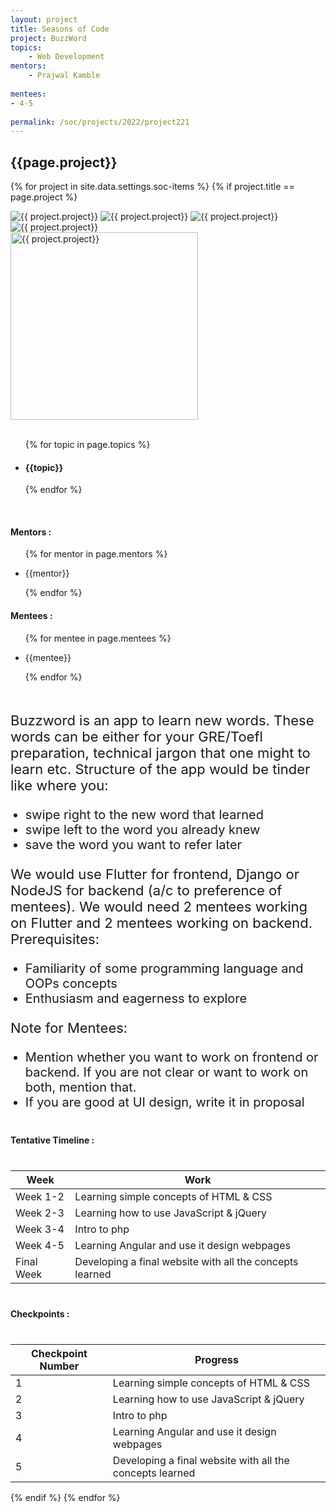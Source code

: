 ```yaml
---
layout: project
title: Seasons of Code
project: BuzzWord
topics:
    - Web Development
mentors:
    - Prajwal Kamble     
    
mentees:
- 4-5   
    
permalink: /soc/projects/2022/project221
---
```


<h2 class="display1 m-3 p-3 text-center project-title">{{page.project}}</h2>

{% for project in site.data.settings.soc-items %}
{% if project.title == page.project %}

<div class ="img-soc d-block"> 
    <img src="{{ site.baseurl }}/{{ project.image }}" alt="{{ project.project}}" class="image-1">
    <img src="{{ site.baseurl }}/{{ project.image }}" alt="{{ project.project}}" class="image-2">
    <img src="{{ site.baseurl }}/{{ project.image }}" alt="{{ project.project}}" class="image-3">
    <img src="{{ site.baseurl }}/{{ project.image }}" alt="{{ project.project}}" class="image-4">
</div>
<div class = "mobile-img-soc">
  <img src="{{ site.baseurl }}/{{ project.image }}"  width = "300" height="300" alt="{{ project.project}}" class="border rounded">
  </div>
<div >
    <br>
    <ul>
        {% for topic in page.topics %}
        <li><h4 class="text-primary text-center topics">{{topic}}</h4></li>
        {% endfor %}
    </ul>
    <br>
    <h4 class="display3  ">Mentors :</h4> 
    <ul>
        {% for mentor in page.mentors %}
        <li><p class="lead">{{mentor}}</p></li>
        {% endfor %}
    </ul>
    <h4 class="display3  ">Mentees :</h4> 
    <ul>
        {% for mentee in page.mentees %}
        <li><p class="lead">{{mentee}}</p></li>
        {% endfor %}
    </ul>
</div>
<div>
    <p class="display3 project-desc" style = "font-size:22px;" >
        <br>
        Buzzword is an app to learn new words. These words can be either for your GRE/Toefl preparation, technical jargon that one might to learn etc. Structure of the app would be tinder like where you:
</p>
<ul style = "list-style-type: disc">
<li class="display3 mb-2" style = "font-size:20px;"> swipe right to the new word that learned</li>
<li class="display3 mb-2" style = "font-size:20px;"> swipe left to the word you already knew</li>
<li class="display3 mb-2" style = "font-size:20px;"> save the word you want to refer later</li>
</ul>
<p class="display3" style = "font-size:22px;" >
We would use Flutter for frontend, Django or NodeJS for backend (a/c to preference of mentees).
We would need 2 mentees working on Flutter and 2 mentees working on backend. 
<br>
Prerequisites:
</p>
<ul style = "list-style-type: disc">
<li class="display3 mb-2" style = "font-size:20px;">Familiarity of some programming language and OOPs concepts</li>
<li class="display3 mb-2" style = "font-size:20px;">Enthusiasm and eagerness to explore</li>
</ul>
<p class="display3" style = "font-size:22px;" >
Note for Mentees:
</p>
<ul style = "list-style-type: disc">
<li class="display3 mb-2" style = "font-size:20px;"> Mention whether you want to work on frontend or backend. If you are not clear or want to work on both, mention that.</li>
<li class="display3 mb-2" style = "font-size:20px;">  If you are good at UI design, write it in proposal </li>
</ul>
</div>
<div class = "d-flex flex-wrap">
<div>
    <h4 class="display3" style="margin:40px 0px 40px 0px;">Tentative Timeline :</h4>
    <table class="table table-striped">
    <thead>
        <tr>
        <th>Week</th>
        <th>Work</th>
        </tr>
    </thead>
    <tbody>
    <tr>
      <td  >Week 1-2</td>
      <td>Learning simple concepts of HTML & CSS</td>
    </tr>
    <tr>
      <td>Week 2-3</td>
      <td>Learning how to use JavaScript & jQuery</td>
    </tr>
    <tr>
      <td>Week 3-4</td>
      <td>Intro to php</td>
    </tr>
    <tr>
      <td>Week 4-5</td>
      <td>Learning Angular and use it design webpages</td>
    </tr>
    <tr>
      <td>Final Week</td>
      <td>Developing a final website with all the concepts learned</td>
    </tr>
    </tbody>
    </table>
</div>
<div>
    <h4 class="display3" style="margin:40px 0px 40px 0px;">Checkpoints :</h4>
    <table class="table table-striped">
    <thead>
        <tr>
        <th>Checkpoint Number</th>
        <th>Progress</th>
        </tr>
    </thead>
    <tbody>
    <tr>
      <td>1</td>
      <td>Learning simple concepts of HTML & CSS</td>
    </tr>
    <tr>
      <td>2</td>
      <td>Learning how to use JavaScript & jQuery</td>
    </tr>
    <tr>
      <td>3</td>
      <td>Intro to php</td>
    </tr>
    <tr>
      <td>4</td>
      <td>Learning Angular and use it design webpages</td>
    </tr>
    <tr>
      <td>5</td>
      <td>Developing a final website with all the concepts learned</td>
    </tr>
    </tbody>
    </table>
</div>
</div>
{% endif %}
{% endfor %}
